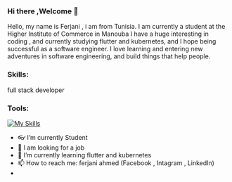 ### Hi there ,Welcome 👋


Hello, my name is Ferjani , i am from Tunisia. 
I am currently a student at the Higher Institute of Commerce in Manouba
I have a huge interesting in coding , and currently studying flutter and kubernetes, and I hope being successful as a software engineer.
I love learning and entering new adventures in software engineering, and build things that help people.

### Skills:
full stack developer

### Tools:
[![My Skills](https://skillicons.dev/icons?i=vscode,nodejs,angular,nestjs,git,ts,html,css)](https://skillicons.dev)

- :eyeglasses: I’m currently Student
- 🔭 I am looking for a job
- 🌱 I’m currently learning flutter and kubernetes
- 📫 How to reach me: ferjani ahmed (Facebook , Intagram , LinkedIn)
- 
<!--
**ferjaniahmed/ferjaniahmed** is a ✨ _special_ ✨ repository because its `README.md` (this file) appears on your GitHub profile.

Here are some ideas to get you started:

- 🔭 I’m currently working on ...
- 🌱 I’m currently learning ...
- 👯 I’m looking to collaborate on ...
- 🤔 I’m looking for help with ...
- 💬 Ask me about ...
- 📫 How to reach me: ...
- 😄 Pronouns: ...
- ⚡ Fun fact: ...
-->
